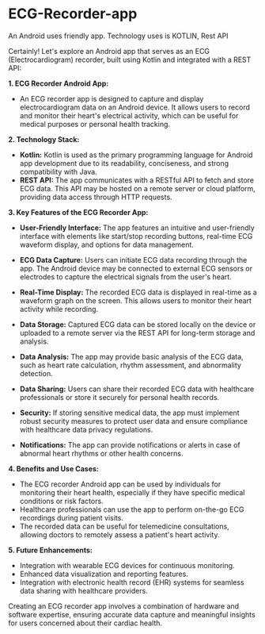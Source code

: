 # ECG-Recorder-app
An Android uses friendly app. Technology uses is KOTLIN, Rest API

Certainly! Let's explore an Android app that serves as an ECG (Electrocardiogram) recorder, built using Kotlin and integrated with a REST API:

**1. ECG Recorder Android App:**

   - An ECG recorder app is designed to capture and display electrocardiogram data on an Android device. It allows users to record and monitor their heart's electrical activity, which can be useful for medical purposes or personal health tracking.

**2. Technology Stack:**

   - **Kotlin:** Kotlin is used as the primary programming language for Android app development due to its readability, conciseness, and strong compatibility with Java.
   - **REST API:** The app communicates with a RESTful API to fetch and store ECG data. This API may be hosted on a remote server or cloud platform, providing data access through HTTP requests.

**3. Key Features of the ECG Recorder App:**

   - **User-Friendly Interface:** The app features an intuitive and user-friendly interface with elements like start/stop recording buttons, real-time ECG waveform display, and options for data management.

   - **ECG Data Capture:** Users can initiate ECG data recording through the app. The Android device may be connected to external ECG sensors or electrodes to capture the electrical signals from the user's heart.

   - **Real-Time Display:** The recorded ECG data is displayed in real-time as a waveform graph on the screen. This allows users to monitor their heart activity while recording.

   - **Data Storage:** Captured ECG data can be stored locally on the device or uploaded to a remote server via the REST API for long-term storage and analysis.

   - **Data Analysis:** The app may provide basic analysis of the ECG data, such as heart rate calculation, rhythm assessment, and abnormality detection.

   - **Data Sharing:** Users can share their recorded ECG data with healthcare professionals or store it securely for personal health records.

   - **Security:** If storing sensitive medical data, the app must implement robust security measures to protect user data and ensure compliance with healthcare data privacy regulations.

   - **Notifications:** The app can provide notifications or alerts in case of abnormal heart rhythms or other health concerns.

**4. Benefits and Use Cases:**

   - The ECG recorder Android app can be used by individuals for monitoring their heart health, especially if they have specific medical conditions or risk factors.
   - Healthcare professionals can use the app to perform on-the-go ECG recordings during patient visits.
   - The recorded data can be useful for telemedicine consultations, allowing doctors to remotely assess a patient's heart activity.

**5. Future Enhancements:**

   - Integration with wearable ECG devices for continuous monitoring.
   - Enhanced data visualization and reporting features.
   - Integration with electronic health record (EHR) systems for seamless data sharing with healthcare providers.

Creating an ECG recorder app involves a combination of hardware and software expertise, ensuring accurate data capture and meaningful insights for users concerned about their cardiac health.
